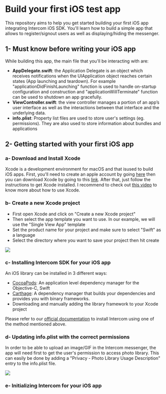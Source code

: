 # Build your first iOS test app
This repository aims to help you get started building your first iOS app integrating Intercom iOS SDK. You'll learn how to build a simple app that allows to register/signout users as well as displaying/hiding the messenger.

## 1- Must know before writing your iOS app

While building this app, the main file that you'll be interacting with are:

- **AppDelegate.swift**: the Application Delegate is an object which receives notifications when the UIApplication object reaches certain states (App launching and teardown). For example "applicationDidFinishLaunching" function is used to handle on-startup configuration and construction and "applicationWillTerminate" function can be used to shutdown an app gracefully.
- **ViewController.swift**: the view controller manages a portion of an app’s user interface as well as the interactions between that interface and the underlying data. 
- **info.plist**: Property list files are used to store user's settings (eg. permissions). They are also used to store information about bundles and applications

## 2- Getting started with your first iOS app
### a- Download and Install Xcode
Xcode is a development environment for macOS and that isused to build iOS apps.
First, you'll need to create an apple account by going [here](https://appleid.apple.com/account?appId=632&returnUrl=https%3A%2F%2Fdeveloper.apple.com%2Fdownload%2F#!&page=create) then you can download Xcode by going to this [link](https://developer.apple.com/xcode/).
After that, just follow the instructions to get Xcode installed. I recommend to check out [this video](https://www.youtube.com/watch?v=YIZxSZJMU2Y) to know more about how to use Xcode.
### b- Create a new Xcode project
- First open Xcode and click on "Create a new Xcode project"
- Then select the app template you want to use. In our example, we will use the "Single View App" template
- Set the product name for your project and make sure to select "Swift" as a language
- Select the directory where you want to save your project then hit create


![](https://downloads.intercomcdn.com/i/o/96184484/e2d09bd5c79921126441d344/Screen+Recording+2019-01-10+at+09.07+p.m..gif)

### c- Installing Intercom SDK for your iOS app
An iOS library can be installed in 3 different ways:
- [CocoaPods](https://cocoapods.org/): An application level dependency manager for the Objective-C, Swift 
- [Carthage](https://github.com/Carthage/Carthage): A dependency manager that builds your dependencies and provides you with binary frameworks.
- Downloading and manually adding the library framework to your Xcode project

Please refer to our [official documentation](https://developers.intercom.com/installing-intercom/docs/ios-installation#section-step-1-install-intercom) to install Intercom using one of the method mentioned above.

### d- Updating info.plist with the correct permissions

In order to be able to upload an image/GIF in the Intercom messenger, the app will need first to get the user's permission to access photo library. This can easily be done by adding a "Privacy - Photo Library Usage Description" entry to the info.plist file.

![](https://downloads.intercomcdn.com/i/o/96189961/f6f406f6e49aaecaf7d40dd8/56a43d2-Screen_Shot_2016-11-09_at_16.01.34.png)


### e- Initializing Intercom for your iOS app
